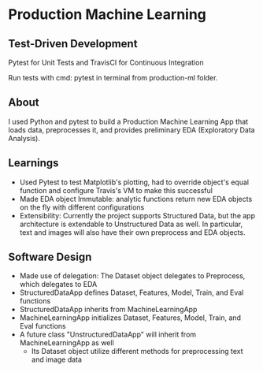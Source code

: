 # Production Machine Learning

## Test-Driven Development
Pytest for Unit Tests and TravisCI for Continuous Integration

Run tests with cmd: pytest in terminal from production-ml folder.

## About
I used Python and pytest to build a Production Machine Learning App that loads data, preprocesses it, and provides preliminary EDA (Exploratory Data Analysis).

## Learnings
- Used Pytest to test Matplotlib's plotting, had to override object's equal function and configure Travis's VM to make this successful
- Made EDA object Immutable: analytic functions return new EDA objects on the fly with different configurations
- Extensibility: Currently the project supports Structured Data, but the app architecture is extendable to Unstructured Data as well. In particular, text and images will also have their own preprocess and EDA objects.

## Software Design
- Made use of delegation: The Dataset object delegates to Preprocess, which delegates to EDA
- StructuredDataApp defines Dataset, Features, Model, Train, and Eval functions
- StructuredDataApp inherits from MachineLearningApp
- MachineLearningApp initializes Dataset, Features, Model, Train, and Eval functions
- A future class "UnstructuredDataApp" will inherit from MachineLearningApp as well
  - Its Dataset object utilize different methods for preprocessing text and image data
